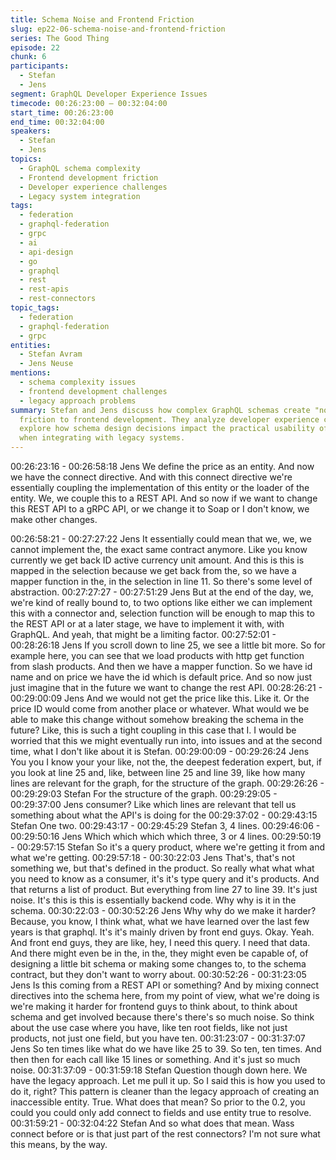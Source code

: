 ```yaml
---
title: Schema Noise and Frontend Friction
slug: ep22-06-schema-noise-and-frontend-friction
series: The Good Thing
episode: 22
chunk: 6
participants:
  - Stefan
  - Jens
segment: GraphQL Developer Experience Issues
timecode: 00:26:23:00 – 00:32:04:00
start_time: 00:26:23:00
end_time: 00:32:04:00
speakers:
  - Stefan
  - Jens
topics:
  - GraphQL schema complexity
  - Frontend development friction
  - Developer experience challenges
  - Legacy system integration
tags:
  - federation
  - graphql-federation
  - grpc
  - ai
  - api-design
  - go
  - graphql
  - rest
  - rest-apis
  - rest-connectors
topic_tags:
  - federation
  - graphql-federation
  - grpc
entities:
  - Stefan Avram
  - Jens Neuse
mentions:
  - schema complexity issues
  - frontend development challenges
  - legacy approach problems
summary: Stefan and Jens discuss how complex GraphQL schemas create "noise" that adds
  friction to frontend development. They analyze developer experience challenges and
  explore how schema design decisions impact the practical usability of GraphQL, particularly
  when integrating with legacy systems.
---
```


00:26:23:16 - 00:26:58:18
Jens
We define the price as an entity. And now we have the connect directive. And with this connect
directive we're essentially coupling the implementation of this entity or the loader of the entity.
We, we couple this to a REST API. And so now if we want to change this REST API to a gRPC
API, or we change it to Soap or I don't know, we make other changes.

00:26:58:21 - 00:27:27:22
Jens
It essentially could mean that we, we, we cannot implement the, the exact same contract
anymore. Like you know currently we get back ID active currency unit amount. And this is this is
mapped in the selection because we get back from the, so we have a mapper function in the, in
the selection in line 11. So there's some level of abstraction.
00:27:27:27 - 00:27:51:29
Jens
But at the end of the day, we, we're kind of really bound to, to two options like either we can
implement this with a connector and, selection function will be enough to map this to the REST
API or at a later stage, we have to implement it with, with GraphQL. And yeah, that might be a
limiting factor.
00:27:52:01 - 00:28:26:18
Jens
If you scroll down to line 25, we see a little bit more. So for example here, you can see that we
load products with http get function from slash products. And then we have a mapper function.
So we have id name and on price we have the id which is default price. And so now just just
imagine that in the future we want to change the rest API.
00:28:26:21 - 00:29:00:09
Jens
And we would not get the price like this. Like it. Or the price ID would come from another place
or whatever. What would we be able to make this change without somehow breaking the
schema in the future? Like, this is such a tight coupling in this case that I. I would be worried
that this we might eventually run into, into issues and at the second time, what I don't like about
it is Stefan.
00:29:00:09 - 00:29:26:24
Jens
You you I know your your like, not the, the deepest federation expert, but, if you look at line 25
and, like, between line 25 and line 39, like how many lines are relevant for the graph, for the
structure of the graph.
00:29:26:26 - 00:29:29:03
Stefan
For the structure of the graph.
00:29:29:05 - 00:29:37:00
Jens
consumer?
Like which lines are relevant that tell us something about what the API's is doing for the
00:29:37:02 - 00:29:43:15
Stefan
One two.
00:29:43:17 - 00:29:45:29
Stefan
3, 4 lines.
00:29:46:06 - 00:29:50:16
Jens
Which which which which three, 3 or 4 lines.
00:29:50:19 - 00:29:57:15
Stefan
So it's a query product, where we're getting it from and what we're getting.
00:29:57:18 - 00:30:22:03
Jens
That's, that's not something we, but that's defined in the product. So really what what what you
need to know as a consumer, it's it's type query and it's products. And that returns a list of
product. But everything from line 27 to line 39. It's just noise. It's this is this is essentially
backend code. Why why is it in the schema.
00:30:22:03 - 00:30:52:26
Jens
Why why do we make it harder? Because, you know, I think what, what we have learned over
the last few years is that graphql. It's it's mainly driven by front end guys. Okay. Yeah. And front
end guys, they are like, hey, I need this query. I need that data. And there might even be in the,
in the, they might even be capable of, of designing a little bit schema or making some changes
to, to the schema contract, but they don't want to worry about.
00:30:52:26 - 00:31:23:05
Jens
Is this coming from a REST API or something? And by mixing connect directives into the
schema here, from my point of view, what we're doing is we're making it harder for frontend
guys to think about, to think about schema and get involved because there's there's so much
noise. So think about the use case where you have, like ten root fields, like not just products,
not just one field, but you have ten.
00:31:23:07 - 00:31:37:07
Jens
So ten times like what do we have like 25 to 39. So ten, ten times. And then then for each call
like 15 lines or something. And it's just so much noise.
00:31:37:09 - 00:31:59:18
Stefan
Question though down here. We have the legacy approach. Let me pull it up. So I said this is
how you used to do it, right? This pattern is cleaner than the legacy approach of creating an
inaccessible entity. True. What does that mean? So prior to the 0.2, you could you could only
add connect to fields and use entity true to resolve.
00:31:59:21 - 00:32:04:22
Stefan
And so what does that mean. Wass connect before or is that just part of the rest connectors?
I'm not sure what this means, by the way.